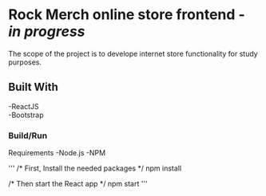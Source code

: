 # Rock Merch online store frontend - ***in progress***

The scope of the project is to develope internet store functionality for study purposes.

## Built With

-ReactJS
<br>
-Bootstrap

### Build/Run

Requirements
-Node.js
-NPM

'''
/* First, Install the needed packages */
npm install

/* Then start the React app */
npm start
'''
